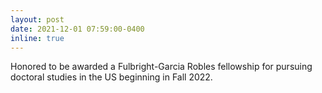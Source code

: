 ```yaml
---
layout: post
date: 2021-12-01 07:59:00-0400
inline: true
---
```


Honored to be awarded a Fulbright-Garcia Robles fellowship for pursuing doctoral studies in the US beginning in Fall 2022.
